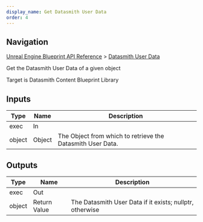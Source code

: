 ```yaml
---
display_name: Get Datasmith User Data
order: 4
---
```

## Navigation

[Unreal Engine Blueprint API Reference](https://dev.epicgames.com/documentation/en-us/unreal-engine/BlueprintAPI) > [Datasmith User Data](https://dev.epicgames.com/documentation/en-us/unreal-engine/BlueprintAPI/DatasmithUserData)

Get the Datasmith User Data of a given object

Target is Datasmith Content Blueprint Library

## Inputs

| Type | Name | Description |
| --- | --- | --- |
| exec | In |  |
| object | Object | The Object from which to retrieve the Datasmith User Data. |

## Outputs

| Type | Name | Description |
| --- | --- | --- |
| exec | Out |  |
| object | Return Value | The Datasmith User Data if it exists; nullptr, otherwise |
